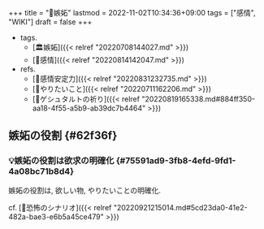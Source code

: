 +++
title = "📝嫉妬"
lastmod = 2022-11-02T10:34:36+09:00
tags = ["感情", "WIKI"]
draft = false
+++

-   tags.
    -   [🏛嫉妬]({{< relref "20220708144027.md" >}})
    -   [🔖感情]({{< relref "20220814142047.md" >}})
-   refs.
    -   [📝感情安定力]({{< relref "20220831232735.md" >}})
    -   [🚀やりたいこと]({{< relref "20220711162206.md" >}})
    -   [📜ゲシュタルトの祈り]({{< relref "20220819165338.md#884ff350-aa18-4f55-a5b9-ab39dc7b4464" >}})


## 嫉妬の役割 {#62f36f}


### 💡嫉妬の役割は欲求の明確化 {#75591ad9-3fb8-4efd-9fd1-4a08bc71b8d4}

嫉妬の役割は, 欲しい物, やりたいことの明確化.

cf. [📝恐怖のシナリオ]({{< relref "20220921215014.md#5cd23da0-41e2-482a-bae3-e6b5a45ce479" >}})
